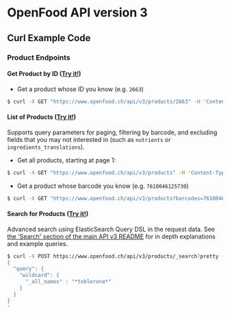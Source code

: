 # OpenFood API version 3

## Curl Example Code

### Product Endpoints

#### Get Product by ID ([Try it!](https://www.openfood.ch/api-docs/swaggers/v3#!/default/findProductById))

* Get a product whose ID you know (e.g. `2663`)
```bash
$ curl -X GET "https://www.openfood.ch/api/v3/products/2663" -H 'Content-Type: application/vnd.api+json' -H 'Accept: application/json' --compressed -H 'Authorization: Token token="API_KEY"'
```

#### List of Products ([Try it!](https://www.openfood.ch/api-docs/swaggers/v3#!/default/listProducts))

Supports query parameters for paging, filtering by barcode, and excluding fields that you may not interested in (such as `nutrients` or `ingredients_translations`).

* Get all products, starting at page 1:
```bash
$ curl -X GET "https://www.openfood.ch/api/v3/products" -H 'Content-Type: application/vnd.api+json' -H 'Accept: application/json' --compressed -H 'Authorization: Token token="API_KEY"'
```

* Get a product whose barcode you know (e.g. `7610046125730`)
```bash
$ curl -X GET "https://www.openfood.ch/api/v3/products?barcodes=7610046125730" -H 'Content-Type: application/vnd.api+json' -H 'Accept: application/json' --compressed -H 'Authorization: Token token="API_KEY"'
```

#### Search for Products ([Try it!](https://www.openfood.ch/api-docs/swaggers/v3#!/default/searchProducts))

Advanced search using ElasticSearch Query DSL in the request data. See [the 'Search' section of the main API v3 README](/v3/README.md#search) for in depth explanations and example queries.

```bash
$ curl -X POST https://www.openfood.ch/api/v3/products/_search?pretty -H 'Content-Type: application/vnd.api+json' -H 'Accept: application/json' -H 'Authorization: Token token="API_KEY"' --compressed -d '
{
  "query": {
    "wildcard": {
      "_all_names" : "*toblerone*"
    }
  }
}
'
```
